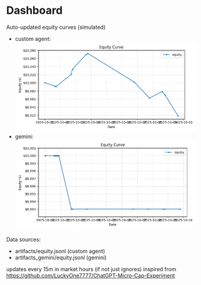 # Dashboard

Auto-updated equity curves (simulated)

- custom agent: ![Equity Curve](artifacts/equity.png?v=ca4f0da)
- gemini: ![Equity Curve (Gemini)](artifacts_gemini/equity.png?v=ca4f0da)

Data sources:
- artifacts/equity.jsonl (custom agent)
- artifacts_gemini/equity.jsonl (gemini)

updates every 15m in market hours (if not just ignores)
inspired from https://github.com/LuckyOne7777/ChatGPT-Micro-Cap-Experiment